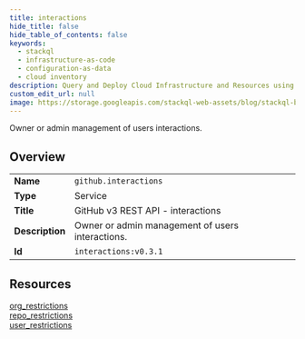 ```yaml
---
title: interactions
hide_title: false
hide_table_of_contents: false
keywords:
  - stackql
  - infrastructure-as-code
  - configuration-as-data
  - cloud inventory
description: Query and Deploy Cloud Infrastructure and Resources using SQL
custom_edit_url: null
image: https://storage.googleapis.com/stackql-web-assets/blog/stackql-blog-post-featured-image.png
---
```

Owner or admin management of users interactions.  
    

## Overview
<table><tbody>
<tr><td><b>Name</b></td><td><code>github.interactions</code></td></tr>
<tr><td><b>Type</b></td><td>Service</td></tr>
<tr><td><b>Title</b></td><td>GitHub v3 REST API - interactions</td></tr>
<tr><td><b>Description</b></td><td>Owner or admin management of users interactions.</td></tr>
<tr><td><b>Id</b></td><td><code>interactions:v0.3.1</code></td></tr>
</tbody></table>

## Resources
<div class="row">
<div class="providerDocColumn">
<a href="/providers/github/interactions/org_restrictions/">org_restrictions</a><br />
<a href="/providers/github/interactions/repo_restrictions/">repo_restrictions</a><br />
</div>
<div class="providerDocColumn">
<a href="/providers/github/interactions/user_restrictions/">user_restrictions</a><br />
</div>
</div>

